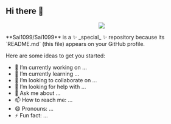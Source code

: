 ## Hi there 👋

<p align="center">
  <img src="https://capsule-render.vercel.app/api?type=shark&height=400&color=gradient&text=Hello%20There&reversal=true&textBg=false&fontColor=fffff&desc=my%20name%20is%20sai%20murali%20&descSize=23"/>
</p>
**Sai1099/Sai1099** is a ✨ _special_ ✨ repository because its `README.md` (this file) appears on your GitHub profile.

Here are some ideas to get you started:

- 🔭 I’m currently working on ...
- 🌱 I’m currently learning ...
- 👯 I’m looking to collaborate on ...
- 🤔 I’m looking for help with ...
- 💬 Ask me about ...
- 📫 How to reach me: ...
- 😄 Pronouns: ...
- ⚡ Fun fact: ...

